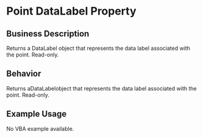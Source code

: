 # Point DataLabel Property

## Business Description
Returns a DataLabel object that represents the data label associated with the point. Read-only.

## Behavior
Returns aDataLabelobject that represents the data label associated with the point. Read-only.

## Example Usage
No VBA example available.